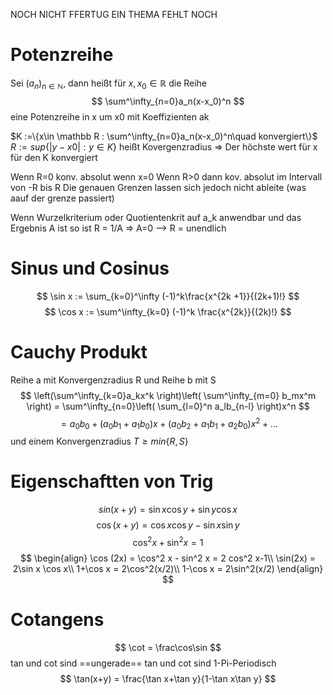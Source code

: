 NOCH NICHT FFERTUG
EIN THEMA FEHLT NOCH

# Potenzreihe
Sei $(a_n)_{n\in\mathbb N}$, dann heißt für $x,x_0 \in \mathbb R$ die Reihe
$$
\sum^\infty_{n=0}a_n(x-x_0)^n 
$$
 eine Potenzreihe in x um x0 mit Koeffizienten ak

$K :=\{x\in \mathbb R : \sum^\infty_{n=0}a_n(x-x_0)^n\quad konvergiert\}$
$R:=sup\{|y-x0| : y\in K\}$ heißt Kovergenzradius
=> Der höchste wert für x für den K konvergiert

Wenn R=0 konv. absolut wenn x=0
Wenn R>0 dann kov. absolut im Intervall von -R  bis R
Die  genauen Grenzen lassen sich jedoch nicht ableite (was aauf der grenze passiert)

Wenn Wurzelkriterium oder Quotientenkrit auf a_k anwendbar und das Ergebnis A ist so ist R = 1/A
=> A=0 --> R = unendlich

# Sinus und Cosinus
$$
\sin x := \sum_{k=0}^\infty (-1)^k\frac{x^{2k +1}}{(2k+1)!}
$$
$$
\cos x := \sum^\infty_{k=0} (-1)^k \frac{x^{2k}}{(2k)!}
$$
# Cauchy Produkt
Reihe a mit Konvergenzradius R und Reihe b mit S
$$
	\left(\sum^\infty_{k=0}a_kx^k \right)\left( \sum^\infty_{m=0} b_mx^m \right) = \sum^\infty_{n=0}\left( \sum_{l=0}^n a_lb_{n-l} \right)x^n
$$
$$
= a_0b_0+(a_0b_1+a_1b_0 )x + (a_0b_2+a_1b_1+a_2b_0)x^2+\ldots
$$
und einem Konvergenzradius $T\geq min\{R,S\}$ 

# Eigenschaftten von Trig
$$
sin(x+y) = \sin x \cos y + \sin y \cos x
$$
$$
\cos(x+y) = \cos x \cos y - \sin x \sin y
$$
$$
\cos^2 x + \sin^2 x = 1
$$
$$
\begin{align}
\cos (2x) = \cos^2 x - sin^2 x = 2 cos^2 x-1\\
\sin(2x) =  2\sin x \cos x\\
1+\cos x = 2\cos^2(x/2)\\
1-\cos x = 2\sin^2(x/2)
\end{align}
$$

# Cotangens
$$
\cot = \frac\cos\sin
$$
tan und cot sind ==ungerade==
tan und cot sind 1-Pi-Periodisch
$$
\tan(x+y) = \frac{\tan x+\tan y}{1-\tan x\tan y}
$$
